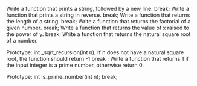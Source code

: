 Write a function that prints a string, followed by a new line. break;
Write a function that prints a string in reverse. break;
Write a function that returns the length of a string. break;
Write a function that returns the factorial of a given number. break;
Write a function that returns the value of x raised to the power of y. break;
Write a function that returns the natural square root of a number.

Prototype: int _sqrt_recursion(int n);
If n does not have a natural square root, the function should return -1 break ;
Write a function that returns 1 if the input integer is a prime number, otherwise return 0.

Prototype: int is_prime_number(int n); break;
